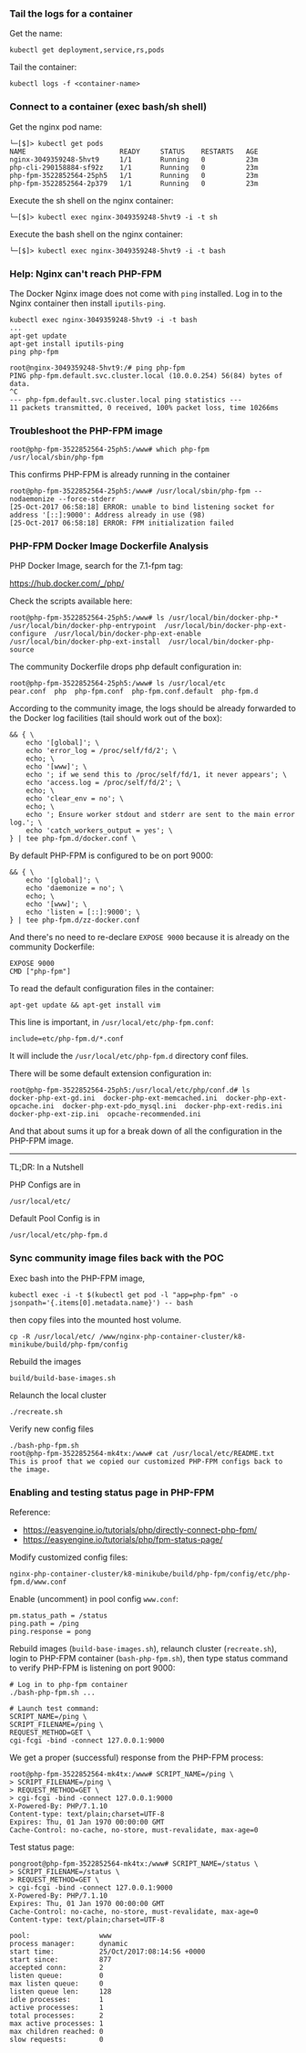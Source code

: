 
### Tail the logs for a container

Get the name:

    kubectl get deployment,service,rs,pods

Tail the container:

    kubectl logs -f <container-name>

### Connect to a container (exec bash/sh shell)

Get the nginx pod name:

    └─[$]> kubectl get pods
    NAME                       READY     STATUS    RESTARTS   AGE
    nginx-3049359248-5hvt9     1/1       Running   0          23m
    php-cli-290158884-sf92z    1/1       Running   0          23m
    php-fpm-3522852564-25ph5   1/1       Running   0          23m
    php-fpm-3522852564-2p379   1/1       Running   0          23m

Execute the sh shell on the nginx container:

    └─[$]> kubectl exec nginx-3049359248-5hvt9 -i -t sh

Execute the bash shell on the nginx container:

    └─[$]> kubectl exec nginx-3049359248-5hvt9 -i -t bash

### Help: Nginx can't reach PHP-FPM

The Docker Nginx image does not come with `ping` installed. Log in to the Nginx
container then install `iputils-ping`.

    kubectl exec nginx-3049359248-5hvt9 -i -t bash
    ...
    apt-get update
    apt-get install iputils-ping
    ping php-fpm
        
    root@nginx-3049359248-5hvt9:/# ping php-fpm
    PING php-fpm.default.svc.cluster.local (10.0.0.254) 56(84) bytes of data.
    ^C
    --- php-fpm.default.svc.cluster.local ping statistics ---
    11 packets transmitted, 0 received, 100% packet loss, time 10266ms

### Troubleshoot the PHP-FPM image

    root@php-fpm-3522852564-25ph5:/www# which php-fpm
    /usr/local/sbin/php-fpm

This confirms PHP-FPM is already running in the container

    root@php-fpm-3522852564-25ph5:/www# /usr/local/sbin/php-fpm --nodaemonize --force-stderr
    [25-Oct-2017 06:58:18] ERROR: unable to bind listening socket for address '[::]:9000': Address already in use (98)
    [25-Oct-2017 06:58:18] ERROR: FPM initialization failed

### PHP-FPM Docker Image Dockerfile Analysis

PHP Docker Image, search for the 7.1-fpm tag:

https://hub.docker.com/_/php/

Check the scripts available here:

    root@php-fpm-3522852564-25ph5:/www# ls /usr/local/bin/docker-php-*
    /usr/local/bin/docker-php-entrypoint  /usr/local/bin/docker-php-ext-configure  /usr/local/bin/docker-php-ext-enable  /usr/local/bin/docker-php-ext-install  /usr/local/bin/docker-php-source

The community Dockerfile drops php default configuration in:

    root@php-fpm-3522852564-25ph5:/www# ls /usr/local/etc
    pear.conf  php	php-fpm.conf  php-fpm.conf.default  php-fpm.d

According to the community image, the logs should be already forwarded to the
Docker log facilities (tail should work out of the box):

	&& { \
		echo '[global]'; \
		echo 'error_log = /proc/self/fd/2'; \
		echo; \
		echo '[www]'; \
		echo '; if we send this to /proc/self/fd/1, it never appears'; \
		echo 'access.log = /proc/self/fd/2'; \
		echo; \
		echo 'clear_env = no'; \
		echo; \
		echo '; Ensure worker stdout and stderr are sent to the main error log.'; \
		echo 'catch_workers_output = yes'; \
	} | tee php-fpm.d/docker.conf \

By default PHP-FPM is configured to be on port 9000:

	&& { \
		echo '[global]'; \
		echo 'daemonize = no'; \
		echo; \
		echo '[www]'; \
		echo 'listen = [::]:9000'; \
	} | tee php-fpm.d/zz-docker.conf

And there's no need to re-declare `EXPOSE 9000` because it is already on the
community Dockerfile:

    EXPOSE 9000
    CMD ["php-fpm"]

To read the default configuration files in the container:

    apt-get update && apt-get install vim

This line is important, in `/usr/local/etc/php-fpm.conf`:

    include=etc/php-fpm.d/*.conf

It will include the `/usr/local/etc/php-fpm.d` directory conf files.

There will be some default extension configuration in:

    root@php-fpm-3522852564-25ph5:/usr/local/etc/php/conf.d# ls
    docker-php-ext-gd.ini  docker-php-ext-memcached.ini  docker-php-ext-opcache.ini  docker-php-ext-pdo_mysql.ini  docker-php-ext-redis.ini  docker-php-ext-zip.ini  opcache-recommended.ini

And that about sums it up for a break down of all the configuration in the
PHP-FPM image.

---

TL;DR: In a Nutshell

PHP Configs are in

    /usr/local/etc/

Default Pool Config is in

    /usr/local/etc/php-fpm.d

### Sync community image files back with the POC

Exec bash into the PHP-FPM image,

    kubectl exec -i -t $(kubectl get pod -l "app=php-fpm" -o jsonpath='{.items[0].metadata.name}') -- bash

then copy files into the mounted host volume.

    cp -R /usr/local/etc/ /www/nginx-php-container-cluster/k8-minikube/build/php-fpm/config

Rebuild the images

    build/build-base-images.sh

Relaunch the local cluster

    ./recreate.sh

Verify new config files

    ./bash-php-fpm.sh
    root@php-fpm-3522852564-mk4tx:/www# cat /usr/local/etc/README.txt
    This is proof that we copied our customized PHP-FPM configs back to the image.


### Enabling and testing status page in PHP-FPM

Reference:

- https://easyengine.io/tutorials/php/directly-connect-php-fpm/
- https://easyengine.io/tutorials/php/fpm-status-page/

Modify customized config files:

    nginx-php-container-cluster/k8-minikube/build/php-fpm/config/etc/php-fpm.d/www.conf

Enable (uncomment) in pool config `www.conf`:

    pm.status_path = /status
    ping.path = /ping
    ping.response = pong

Rebuild images (`build-base-images.sh`), relaunch cluster (`recreate.sh`), login
to PHP-FPM container (`bash-php-fpm.sh`), then type status command to verify
PHP-FPM is listening on port 9000:

    # Log in to php-fpm container
    ./bash-php-fpm.sh ...
    
    # Launch test command:
    SCRIPT_NAME=/ping \
    SCRIPT_FILENAME=/ping \
    REQUEST_METHOD=GET \
    cgi-fcgi -bind -connect 127.0.0.1:9000

We get a proper (successful) response from the PHP-FPM process:

    root@php-fpm-3522852564-mk4tx:/www# SCRIPT_NAME=/ping \
    > SCRIPT_FILENAME=/ping \
    > REQUEST_METHOD=GET \
    > cgi-fcgi -bind -connect 127.0.0.1:9000
    X-Powered-By: PHP/7.1.10
    Content-type: text/plain;charset=UTF-8
    Expires: Thu, 01 Jan 1970 00:00:00 GMT
    Cache-Control: no-cache, no-store, must-revalidate, max-age=0

Test status page:

    pongroot@php-fpm-3522852564-mk4tx:/www# SCRIPT_NAME=/status \
    > SCRIPT_FILENAME=/status \
    > REQUEST_METHOD=GET \
    > cgi-fcgi -bind -connect 127.0.0.1:9000
    X-Powered-By: PHP/7.1.10
    Expires: Thu, 01 Jan 1970 00:00:00 GMT
    Cache-Control: no-cache, no-store, must-revalidate, max-age=0
    Content-type: text/plain;charset=UTF-8
    
    pool:                 www
    process manager:      dynamic
    start time:           25/Oct/2017:08:14:56 +0000
    start since:          877
    accepted conn:        2
    listen queue:         0
    max listen queue:     0
    listen queue len:     128
    idle processes:       1
    active processes:     1
    total processes:      2
    max active processes: 1
    max children reached: 0
    slow requests:        0
